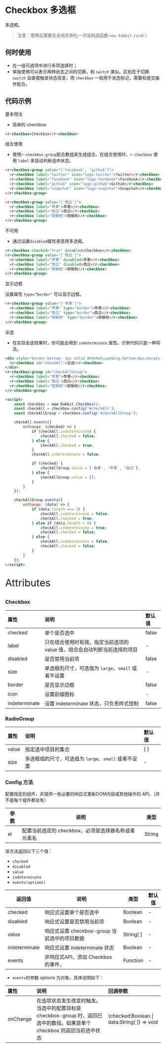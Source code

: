 # Checkbox 多选框

多选框。

> 注意：使用前需要先全局实例化一次该构造函数  `new Rabbit.Card()`

## 何时使用

- 在一组可选项中进行多项选择时；
- 单独使用可以表示两种状态之间的切换，和 `switch` 类似。区别在于切换 `switch` 会直接触发状态改变，而 `checkbox` 一般用于状态标记，需要和提交操作配合。

## 代码示例

基本用法

- 简单的 checkbox

```html
<r-checkbox>Checkbox</r-checkbox>
```

组合使用

- 使用`r-checkbox-group`配合数组来生成组合。在组合使用时，`r-checkbox` 使用 `label` 来自动判断选中状态。

```html
<r-checkbox-group value="['facebook', 'github']">
  <r-checkbox label="twitter" icon="logo-twitter">Twitter</r-checkbox>
  <r-checkbox label="facebook" icon="logo-facebook">Facebook</r-checkbox>
  <r-checkbox label="github" icon="logo-github">Github</r-checkbox>
  <r-checkbox label="snapchat" icon="logo-snapchat">Snapchat</r-checkbox>
</r-checkbox-group>

<r-checkbox-group value="['西瓜']">
  <r-checkbox label="苹果">苹果</r-checkbox>
  <r-checkbox label="西瓜">西瓜</r-checkbox>
  <r-checkbox label="猕猴桃">猕猴桃</r-checkbox>
</r-checkbox-group>
```

不可用

- 通过设置`disabled`属性来禁用多选框。

```html
<r-checkbox checked="true" disabled>Checkbox</r-checkbox>
<r-checkbox-group value="['西瓜']">
  <r-checkbox label="苹果" disabled>苹果</r-checkbox>
  <r-checkbox label="西瓜" disabled>西瓜</r-checkbox>
  <r-checkbox label="猕猴桃">猕猴桃</r-checkbox>
</r-checkbox-group>
```

显示边框 

设置属性 `type="border"` 可以显示边框。

```html
<r-checkbox-group value="['苹果']">
  <r-checkbox label="苹果" type="border">苹果</r-checkbox>
  <r-checkbox label="西瓜" type="border">西瓜</r-checkbox>
  <r-checkbox label="猕猴桃" type="border">猕猴桃</r-checkbox>
</r-checkbox-group>
```

全选

- 在实现全选效果时，你可能会用到 `indeterminate` 属性。示例代码只是一种写法。

```html
<div style="border-bottom: 1px solid #e9e9e9;padding-bottom:6px;margin-bottom:6px;">
  <r-checkbox id="checkAll">全选</r-checkbox>
</div>
<r-checkbox-group id="checkAllGroup">
  <r-checkbox label="苹果">苹果</r-checkbox>
  <r-checkbox label="西瓜">西瓜</r-checkbox>
  <r-checkbox label="猕猴桃">猕猴桃</r-checkbox>
</r-checkbox-group>

<script>
	const checkbox = new Rabbit.Checkbox();
    const checkAll = checkbox.config('#checkAll');
    const checkAllGroup = checkbox.config('#checkAllGroup');

    checkAll.events({
        onChange: (checked) => {
            if (checkAll.indeterminate) {
                checkAll.checked = false;
            } else {
                checkAll.checked = true;
            }
            checkAll.indeterminate = false;

            if (checked) {
                checkAllGroup.value = ['香蕉', '苹果', '西瓜'];
            } else {
                checkAllGroup.value = [];
            }
        }
    });

    checkAllGroup.events({
        onChange: (data) => {
            if (data.length === 3) {
                checkAll.indeterminate = false;
                checkAll.checked = true;
            } else if (data.length > 0) {
                checkAll.indeterminate = true;
                checkAll.checked = false;
            } else {
                checkAll.indeterminate = false;
                checkAll.checked = false;
            }
        }
    });
</script>
```

<p style="font-size: 32px">Attributes</p>

### Checkbox

| 属性          | 说明                                                         | 默认值 |
| :------------ | :----------------------------------------------------------- | :----- |
| checked       | 单个是否选中                                                 | false  |
| label         | 只在组合使用时有效。指定当前选项的 value 值，组合会自动判断当前选择的项目 | -      |
| disabled      | 是否禁用当前项                                               | false  |
| size          | 单选框的尺寸，可选值为 `large`，`small` 或者不设置           | -      |
| border        | 是否显示边框                                                 | false  |
| icon          | 设置前缀图标                                                 | -      |
| indeterminate | 设置 indeterminate 状态，只负责样式控制                      | false  |

### RadioGroup

| 属性  | 说明                                                 | 默认值 |
| :---- | :--------------------------------------------------- | :----- |
| value | 指定选中项目的集合                                   | [ ]    |
| size  | 多选框组的尺寸，可选值为 `large`、`small` 或者不设置 | -      |

### Config  方法

配置指定的组件，并提供一些必要的响应式更新DOM内容或其他操作的 API。（并不是每个组件都会有）

| 参数 | 说明                                                | 类型   |
| ---- | --------------------------------------------------- | ------ |
| el   | 配置当前选定的 checkbox，必须是选择器名称或者元素名 | String |

该方法返回以下三个值：

- `checked`
- `disabled`
- `value`
- `indeterminate`
- `events(options)`

| 返回值        | 说明                                         | 类型      | 默认值 |
| ------------- | -------------------------------------------- | --------- | ------ |
| checked       | 响应式设置单个是否选中                       | Boolean   | -      |
| disabled      | 响应式设置是否禁用当前项                     | Boolean   | -      |
| value         | 响应式设置 checkbox-group 当前选中的项目数据 | String[ ] | -      |
| indeterminate | 响应式设置 indeterminate 状态                | Boolean   | -      |
| events        | 非响应式API，添加 Checkbox 的事件，          | Function  | -      |

- `events`的参数 options 为对象，具体说明如下：

| 属性     | 说明                                                         | 回调参数                                    |
| :------- | :----------------------------------------------------------- | :------------------------------------------ |
| onChange | 在选项状态发生改变时触发。当选中的配置目标是 checkbox-group 时，返回已选中的数组。如果是单个 checkbox 则返回当前选中状态 | (checked:Boolean \| data:String[ ]) => void |